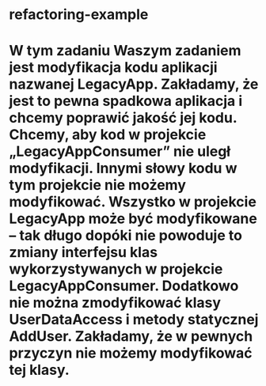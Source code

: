 # refactoring-example
W tym zadaniu Waszym zadaniem jest modyfikacja kodu aplikacji nazwanej LegacyApp. Zakładamy, że jest to pewna spadkowa aplikacja i chcemy poprawić jakość jej kodu. Chcemy, aby kod w projekcie „LegacyAppConsumer” nie uległ modyfikacji. Innymi słowy kodu w tym projekcie nie możemy modyfikować.
Wszystko w projekcie LegacyApp może być modyfikowane – tak długo dopóki nie powoduje to zmiany interfejsu klas wykorzystywanych w projekcie LegacyAppConsumer. Dodatkowo nie można zmodyfikować klasy UserDataAccess i metody statycznej AddUser. Zakładamy, że w pewnych przyczyn nie możemy modyfikować tej klasy.
=======

